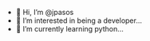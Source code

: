 - 👋 Hi, I’m @jpasos
- 👀 I’m interested in being a developer...
- 🌱 I’m currently learning python...

<!---
jpasos/jpasos is a ✨ special ✨ repository because its `README.md` (this file) appears on your GitHub profile.
You can click the Preview link to take a look at your changes.
--->
